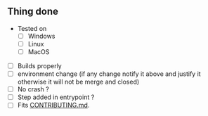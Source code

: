 <!--
    Please summurise the change you have done on this PR
-->

## Thing done

- Tested on
    - [ ] Windows
    - [ ] Linux
    - [ ] MacOS
- [ ] Builds properly
- [ ] environment change (if any change notify it above and justify it otherwise it will not be merge and closed)
- [ ] No crash ?
- [ ] Step added in entrypoint ?
- [ ] Fits [CONTRIBUTING.md](https://github.com/keyzox71/nvim/blob/master/CONTRIBUTING.md).
